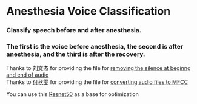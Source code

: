 # Anesthesia Voice Classification


### Classify speech before and after anesthesia.  
### The first is the voice before anesthesia, the second is after anesthesia, and the third is after the recovery.  


Thanks to 刘文杰 for providing the file for [removing the silence at beginng and end of audio](./rmSlience.py "去除文件前后部分无效音")  
Thanks to [付秋雯](https://github.com/entired) for providing the file for [converting audio files to MFCC](./Preprocessing.py "转换成MFCC图")  

You can use this [Resnet50](resNet.pth) as a base for optimization